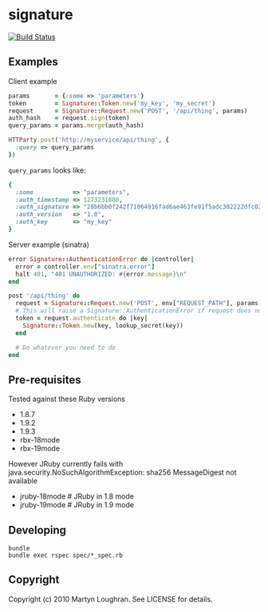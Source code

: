 signature
=========

[![Build Status](https://secure.travis-ci.org/mloughran/signature.png?branch=master)](http://travis-ci.org/mloughran/signature)

Examples
--------

Client example

```ruby
params       = {:some => 'parameters'}
token        = Signature::Token.new('my_key', 'my_secret')
request      = Signature::Request.new('POST', '/api/thing', params)
auth_hash    = request.sign(token)
query_params = params.merge(auth_hash)

HTTParty.post('http://myservice/api/thing', {
  :query => query_params
})
```

`query_params` looks like:

```ruby
{
  :some           => "parameters",
  :auth_timestamp => 1273231888,
  :auth_signature => "28b6bb0f242f71064916fad6ae463fe91f5adc302222dfc02c348ae1941eaf80",
  :auth_version   => "1.0",
  :auth_key       => "my_key"
}

```
Server example (sinatra)

```ruby
error Signature::AuthenticationError do |controller|
  error = controller.env["sinatra.error"]
  halt 401, "401 UNAUTHORIZED: #{error.message}\n"
end

post '/api/thing' do
  request = Signature::Request.new('POST', env["REQUEST_PATH"], params)
  # This will raise a Signature::AuthenticationError if request does not authenticate
  token = request.authenticate do |key|
    Signature::Token.new(key, lookup_secret(key))
  end

  # Do whatever you need to do
end
```

Pre-requisites
------------
Tested against these Ruby versions
  * 1.8.7
  * 1.9.2
  * 1.9.3
  * rbx-18mode
  * rbx-19mode

However JRuby currently fails with
java.security.NoSuchAlgorithmException: sha256 MessageDigest not available
  * jruby-18mode # JRuby in 1.8 mode
  * jruby-19mode # JRuby in 1.9 mode


Developing
----------

    bundle
    bundle exec rspec spec/*_spec.rb

Copyright
---------

Copyright (c) 2010 Martyn Loughran. See LICENSE for details.
